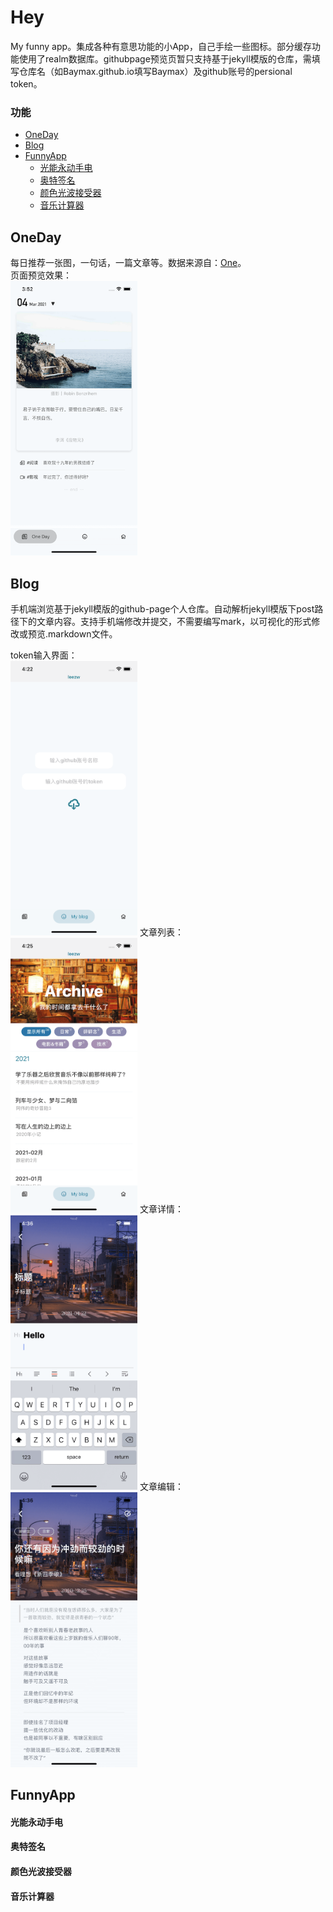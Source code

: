 # Hey
My funny app。集成各种有意思功能的小App，自己手绘一些图标。部分缓存功能使用了realm数据库。githubpage预览页暂只支持基于jekyll模版的仓库，需填写仓库名（如Baymax.github.io填写Baymax）及github账号的persional token。


### 功能
- [OneDay](#oneday)
- [Blog](#courses)
- [FunnyApp](#FunnyApp)
    - [光能永动手电](#光能永动手电)
    - [奥特签名](#奥特签名)
    - [颜色光波接受器](#颜色光波接受器)
    - [音乐计算器](#音乐计算器)



## OneDay
每日推荐一张图，一句话，一篇文章等。数据来源自：[One](http://wufazhuce.com)。    
页面预览效果：    
<img src="https://raw.githubusercontent.com/Baymax0/Hey/master/resource/review-1.png" width="203"/>

## Blog
手机端浏览基于jekyll模版的github-page个人仓库。自动解析jekyll模版下post路径下的文章内容。支持手机端修改并提交，不需要编写mark，以可视化的形式修改或预览.markdown文件。  

token输入界面：    
<img src="https://raw.githubusercontent.com/Baymax0/Hey/master/resource/review-2.png" width="203"/>
文章列表：    
<img src="https://raw.githubusercontent.com/Baymax0/Hey/master/resource/review-3.png" width="203"/>
文章详情：    
<img src="https://raw.githubusercontent.com/Baymax0/Hey/master/resource/review-4.png" width="203"/>
文章编辑：    
<img src="https://raw.githubusercontent.com/Baymax0/Hey/master/resource/review-5.png" width="203"/>

## FunnyApp
#### 光能永动手电

#### 奥特签名

#### 颜色光波接受器

#### 音乐计算器

